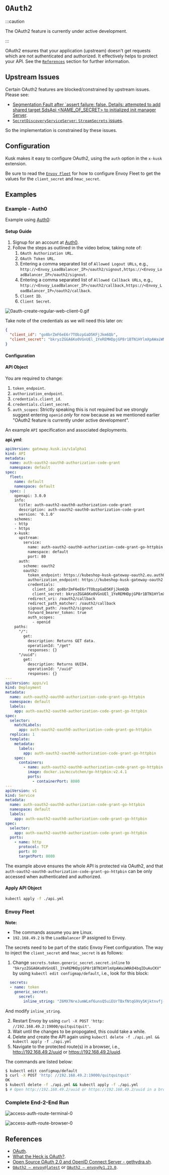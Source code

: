 # `OAuth2`

:::caution

The OAuth2 feature is currently under active development.

:::

OAuth2 ensures that your application (upstream) doesn't get requests which are not authenticated and authorized. It effectively helps to protect your API. See the [`References`](./#references) section for further information.

## Upstream Issues

Certain OAuth2 features are blocked/constrained by upstream issues. Please see:

* [Segmentation Fault after `assert failure: false. Details: attempted to add shared target SdsApi <NAME_OF_SECRET> to initialized init manager Server](https://github.com/envoyproxy/envoy/issues/22678).
* [`SecretDiscoveryServiceServer`: `StreamSecrets` issues](https://github.com/envoyproxy/go-control-plane/issues/581).

So the implementation is constrained by these issues.

## Configuration

Kusk makes it easy to configure OAuth2, using the `auth` option in the `x-kusk` extension.

Be sure to read the [`Envoy Fleet`](#envoy-fleet) for how to configure Envoy Fleet to get the values for the `client_secret` and `hmac_secret`.

## Examples

### Example - Auth0

Example using [Auth0](https://auth0.com/):

#### Setup Guide

1. Signup for an account at [Auth0](https://auth0.com/).
2. Follow the steps as outlined in the video below, taking note of:
    1. `OAuth Authorization URL`.
    2. `OAuth Token URL`.
    3. Entering a comma separated list of `Allowed Logout URLs`, e.g., `http://<Envoy_LoadBalancer_IP>/oauth2/signout,https://<Envoy_LoadBalancer_IP>/oauth2/signout`.
    4. Entering a comma separated list of `Allowed Callback URLs`, e.g., `http://<Envoy_LoadBalancer_IP>/oauth2/callback,https://<Envoy_LoadBalancer_IP>/oauth2/callback`.
    5. `Client ID`.
    6. `Client Secret`.

![0auth-create-regular-web-client-0.gif](./oauth2-images/0auth-create-regular-web-client-0.gif)

Take note of the credentials as we will need this later on:

```json
{
  "client_id": "go8brZmF6eE6r7TObzpGaD5KFjJkm6Qb",
  "client_secret": "bkryzZGGA6Ko0VGnUEl_1YeREMHDpjGP8r1BTN1HYlmXpAWaiWNkD4bqIDuAuCKV"
}
```

#### Configuration

#### API Object

You are required to change:

1. `token_endpoint`.
2. `authorization_endpoint`.
3. `credentials.client_id`.
4. `credentials.client_secret`.
5. `auth_scopes`: Strictly speaking this is not required but we strongly suggest entering `openid` _only_ for now because as we mentioned earlier "OAuth2 feature is currently under active development".

An example `API` specification and associated deployments.

**api.yml**:

```yaml
apiVersion: gateway.kusk.io/v1alpha1
kind: API
metadata:
  name: auth-oauth2-oauth0-authorization-code-grant
  namespace: default
spec:
  fleet:
    name: default
    namespace: default
  spec: |
    openapi: 3.0.0
    info:
      title: auth-oauth2-oauth0-authorization-code-grant
      description: auth-oauth2-oauth0-authorization-code-grant
      version: '0.1.0'
    schemes:
    - http
    - https
    x-kusk:
      upstream:
        service:
          name: auth-oauth2-oauth0-authorization-code-grant-go-httpbin
          namespace: default
          port: 80
      auth:
        scheme: oauth2
        oauth2:
          token_endpoint: https://kubeshop-kusk-gateway-oauth2.eu.auth0.com/oauth/token
          authorization_endpoint: https://kubeshop-kusk-gateway-oauth2.eu.auth0.com/authorize
          credentials:
            client_id: go8brZmF6eE6r7TObzpGaD5KFjJkm6Qb
            client_secret: bkryzZGGA6Ko0VGnUEl_1YeREMHDpjGP8r1BTN1HYlmXpAWaiWNkD4bqIDuAuCKV
          redirect_uri: /oauth2/callback
          redirect_path_matcher: /oauth2/callback
          signout_path: /oauth2/signout
          forward_bearer_token: true
          auth_scopes:
            - openid
    paths:
      "/":
        get:
          description: Returns GET data.
          operationId: "/get"
          responses: {}
      "/uuid":
        get:
          description: Returns UUID4.
          operationId: "/uuid"
          responses: {}
---
apiVersion: apps/v1
kind: Deployment
metadata:
  name: auth-oauth2-oauth0-authorization-code-grant-go-httpbin
  namespace: default
  labels:
    app: auth-oauth2-oauth0-authorization-code-grant-go-httpbin
spec:
  selector:
    matchLabels:
      app: auth-oauth2-oauth0-authorization-code-grant-go-httpbin
  replicas: 1
  template:
    metadata:
      labels:
        app: auth-oauth2-oauth0-authorization-code-grant-go-httpbin
    spec:
      containers:
        - name: auth-oauth2-oauth0-authorization-code-grant-go-httpbin
          image: docker.io/mccutchen/go-httpbin:v2.4.1
          ports:
            - containerPort: 8080
---
apiVersion: v1
kind: Service
metadata:
  name: auth-oauth2-oauth0-authorization-code-grant-go-httpbin
  namespace: default
  labels:
    app: auth-oauth2-oauth0-authorization-code-grant-go-httpbin
spec:
  selector:
    app: auth-oauth2-oauth0-authorization-code-grant-go-httpbin
  ports:
    - name: http
      protocol: TCP
      port: 80
      targetPort: 8080
```

The example above ensures the whole API is protected via OAuth2, and that `auth-oauth2-oauth0-authorization-code-grant-go-httpbin` can be only accessed when authenticated and authorized.

#### Apply API Object

```sh
kubectl apply -f ./api.yml
```

### Envoy Fleet

**Note:**

* The commands assume you are Linux.
* `192.168.49.2` is the `LoadBalancer` IP assigned to Envoy.

The secrets need to be part of the static Envoy Fleet configuration. The way to inject the `client_secret` and `hmac_secret` is as follows:

1. Change `secrets.token.generic_secret.secret.inline` to `"bkryzZGGA6Ko0VGnUEl_1YeREMHDpjGP8r1BTN1HYlmXpAWaiWNkD4bqIDuAuCKV"` by using `kubectl edit configmap/default`, i.e., look for this block:

```yaml
  secrets:
  - name: token
    generic_secret:
      secret:
        inline_string: "Z6MX7NreJumWLmf6unsQ5uiEUrTBxfNtqG9Vy5Kjktnvfj-_fRCBO9EU1mL1YzAJ"
```

And modify `inline_string`.

2. Restart Envoy by using `curl -X POST 'http: //192.168.49.2:19000/quitquitquit'`.
3. Wait until the changes to be propogated, this could take a while.
4. Delete and create the API again using `kubectl delete -f ./api.yml && kubectl apply -f ./api.yml`
5. Navigate to the protected route(s) in a browser, i.e., <http://192.168.49.2/uuid> or <https://192.168.49.2/uuid>.

The commands are listed below:

```sh
$ kubectl edit configmap/default
$ curl -X POST 'http: //192.168.49.2:19000/quitquitquit'
OK
$ kubectl delete -f ./api.yml && kubectl apply -f ./api.yml
$ # Open http://192.168.49.2/uuid or https://192.168.49.2/uuid in a browser.
```

### Complete End-2-End Run

![access-auth-route-terminal-0](./oauth2-images/access-auth-route-terminal-0.gif)

![access-auth-route-browser-0](./oauth2-images/access-auth-route-browser-0.gif)

## References

* [OAuth](https://en.wikipedia.org/wiki/OAuth).
* [What the Heck is OAuth?](https://developer.okta.com/blog/2017/06/21/what-the-heck-is-oauth).
* [Open Source OAuth 2.0 and OpenID Connect Server - gethydra.sh](https://www.ory.sh/hydra/).
* [`OAuth2 — envoy@latest`](https://www.envoyproxy.io/docs/envoy/latest/configuration/http/http_filters/oauth2_filter) or [`OAuth2 — envoy@v1.23.0`](https://www.envoyproxy.io/docs/envoy/v1.23.0/configuration/http/http_filters/oauth2_filter).
